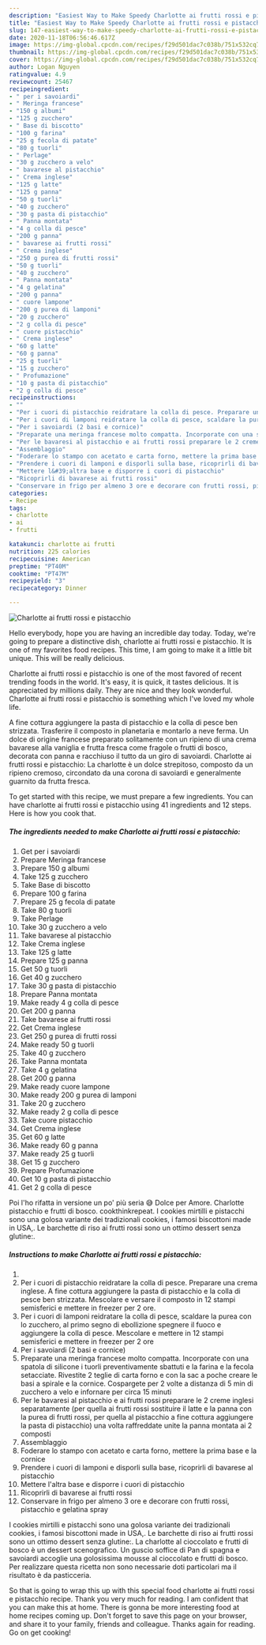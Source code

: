 ```yaml
---
description: "Easiest Way to Make Speedy Charlotte ai frutti rossi e pistacchio"
title: "Easiest Way to Make Speedy Charlotte ai frutti rossi e pistacchio"
slug: 147-easiest-way-to-make-speedy-charlotte-ai-frutti-rossi-e-pistacchio
date: 2020-11-18T06:56:46.617Z
image: https://img-global.cpcdn.com/recipes/f29d501dac7c038b/751x532cq70/charlotte-ai-frutti-rossi-e-pistacchio-recipe-main-photo.jpg
thumbnail: https://img-global.cpcdn.com/recipes/f29d501dac7c038b/751x532cq70/charlotte-ai-frutti-rossi-e-pistacchio-recipe-main-photo.jpg
cover: https://img-global.cpcdn.com/recipes/f29d501dac7c038b/751x532cq70/charlotte-ai-frutti-rossi-e-pistacchio-recipe-main-photo.jpg
author: Logan Nguyen
ratingvalue: 4.9
reviewcount: 25467
recipeingredient:
- " per i savoiardi"
- " Meringa francese"
- "150 g albumi"
- "125 g zucchero"
- " Base di biscotto"
- "100 g farina"
- "25 g fecola di patate"
- "80 g tuorli"
- " Perlage"
- "30 g zucchero a velo"
- " bavarese al pistacchio"
- " Crema inglese"
- "125 g latte"
- "125 g panna"
- "50 g tuorli"
- "40 g zucchero"
- "30 g pasta di pistacchio"
- " Panna montata"
- "4 g colla di pesce"
- "200 g panna"
- " bavarese ai frutti rossi"
- " Crema inglese"
- "250 g purea di frutti rossi"
- "50 g tuorli"
- "40 g zucchero"
- " Panna montata"
- "4 g gelatina"
- "200 g panna"
- " cuore lampone"
- "200 g purea di lamponi"
- "20 g zucchero"
- "2 g colla di pesce"
- " cuore pistacchio"
- " Crema inglese"
- "60 g latte"
- "60 g panna"
- "25 g tuorli"
- "15 g zucchero"
- " Profumazione"
- "10 g pasta di pistacchio"
- "2 g colla di pesce"
recipeinstructions:
- ""
- "Per i cuori di pistacchio reidratare la colla di pesce. Preparare una crema inglese. A fine cottura aggiungere la pasta di pistacchio e la colla di pesce ben strizzata. Mescolare e versare il composto in 12 stampi semisferici e mettere in freezer per 2 ore."
- "Per i cuori di lamponi reidratare la colla di pesce, scaldare la purea con lo zucchero, al primo segno di ebollizione spegnere il fuoco e aggiungere la colla di pesce. Mescolare e mettere in 12 stampi semisferici e mettere in freezer per 2 ore"
- "Per i savoiardi (2 basi e cornice)"
- "Preparate una meringa francese molto compatta. Incorporate con una spatola di silicone i tuorli preventivamente sbattuti e la farina e la fecola setacciate. Rivestite 2 teglie di carta forno e con la sac a poche creare le basi a spirale e la cornice. Cospargete per 2 volte a distanza di 5 min di zucchero a velo e infornare per circa 15 minuti"
- "Per le bavaresi al pistacchio e ai frutti rossi preparare le 2 creme inglesi separatamente (per quella ai frutti rossi sostituire il latte e la panna con la purea di frutti rossi, per quella al pistacchio a fine cottura aggiungere la pasta di pistacchio) una volta raffreddate unite la panna montata ai 2 composti"
- "Assemblaggio"
- "Foderare lo stampo con acetato e carta forno, mettere la prima base e la cornice"
- "Prendere i cuori di lamponi e disporli sulla base, ricoprirli di bavarese al pistacchio"
- "Mettere l&#39;altra base e disporre i cuori di pistacchio"
- "Ricoprirli di bavarese ai frutti rossi"
- "Conservare in frigo per almeno 3 ore e decorare con frutti rossi, pistacchio e gelatina spray"
categories:
- Recipe
tags:
- charlotte
- ai
- frutti

katakunci: charlotte ai frutti 
nutrition: 225 calories
recipecuisine: American
preptime: "PT40M"
cooktime: "PT47M"
recipeyield: "3"
recipecategory: Dinner

---
```



![Charlotte ai frutti rossi e pistacchio](https://img-global.cpcdn.com/recipes/f29d501dac7c038b/751x532cq70/charlotte-ai-frutti-rossi-e-pistacchio-recipe-main-photo.jpg)

Hello everybody, hope you are having an incredible day today. Today, we're going to prepare a distinctive dish, charlotte ai frutti rossi e pistacchio. It is one of my favorites food recipes. This time, I am going to make it a little bit unique. This will be really delicious.

Charlotte ai frutti rossi e pistacchio is one of the most favored of recent trending foods in the world. It's easy, it is quick, it tastes delicious. It is appreciated by millions daily. They are nice and they look wonderful. Charlotte ai frutti rossi e pistacchio is something which I've loved my whole life.

A fine cottura aggiungere la pasta di pistacchio e la colla di pesce ben strizzata. Trasferire il composto in planetaria e montarlo a neve ferma. Un dolce di origine francese preparato solitamente con un ripieno di una crema bavarese alla vaniglia e frutta fresca come fragole o frutti di bosco, decorata con panna e racchiuso il tutto da un giro di savoiardi. Charlotte ai frutti rossi e pistacchio: La charlotte è un dolce strepitoso, composto da un ripieno cremoso, circondato da una corona di savoiardi e generalmente guarnito da frutta fresca.


To get started with this recipe, we must prepare a few ingredients. You can have charlotte ai frutti rossi e pistacchio using 41 ingredients and 12 steps. Here is how you cook that.

<!--inarticleads1-->

##### The ingredients needed to make Charlotte ai frutti rossi e pistacchio:

1. Get  per i savoiardi
1. Prepare  Meringa francese
1. Prepare 150 g albumi
1. Take 125 g zucchero
1. Take  Base di biscotto
1. Prepare 100 g farina
1. Prepare 25 g fecola di patate
1. Take 80 g tuorli
1. Take  Perlage
1. Take 30 g zucchero a velo
1. Take  bavarese al pistacchio
1. Take  Crema inglese
1. Take 125 g latte
1. Prepare 125 g panna
1. Get 50 g tuorli
1. Get 40 g zucchero
1. Take 30 g pasta di pistacchio
1. Prepare  Panna montata
1. Make ready 4 g colla di pesce
1. Get 200 g panna
1. Take  bavarese ai frutti rossi
1. Get  Crema inglese
1. Get 250 g purea di frutti rossi
1. Make ready 50 g tuorli
1. Take 40 g zucchero
1. Take  Panna montata
1. Take 4 g gelatina
1. Get 200 g panna
1. Make ready  cuore lampone
1. Make ready 200 g purea di lamponi
1. Take 20 g zucchero
1. Make ready 2 g colla di pesce
1. Take  cuore pistacchio
1. Get  Crema inglese
1. Get 60 g latte
1. Make ready 60 g panna
1. Make ready 25 g tuorli
1. Get 15 g zucchero
1. Prepare  Profumazione
1. Get 10 g pasta di pistacchio
1. Get 2 g colla di pesce


Poi l&#39;ho rifatta in versione un po&#39; più seria 😅 Dolce per Amore. Charlotte pistacchio e frutti di bosco. cookthinkrepeat. I cookies mirtilli e pistacchi sono una golosa variante dei tradizionali cookies, i famosi biscottoni made in USA,. Le barchette di riso ai frutti rossi sono un ottimo dessert senza glutine:. 

<!--inarticleads2-->

##### Instructions to make Charlotte ai frutti rossi e pistacchio:

1. 
1. Per i cuori di pistacchio reidratare la colla di pesce. Preparare una crema inglese. A fine cottura aggiungere la pasta di pistacchio e la colla di pesce ben strizzata. Mescolare e versare il composto in 12 stampi semisferici e mettere in freezer per 2 ore.
1. Per i cuori di lamponi reidratare la colla di pesce, scaldare la purea con lo zucchero, al primo segno di ebollizione spegnere il fuoco e aggiungere la colla di pesce. Mescolare e mettere in 12 stampi semisferici e mettere in freezer per 2 ore
1. Per i savoiardi (2 basi e cornice)
1. Preparate una meringa francese molto compatta. Incorporate con una spatola di silicone i tuorli preventivamente sbattuti e la farina e la fecola setacciate. Rivestite 2 teglie di carta forno e con la sac a poche creare le basi a spirale e la cornice. Cospargete per 2 volte a distanza di 5 min di zucchero a velo e infornare per circa 15 minuti
1. Per le bavaresi al pistacchio e ai frutti rossi preparare le 2 creme inglesi separatamente (per quella ai frutti rossi sostituire il latte e la panna con la purea di frutti rossi, per quella al pistacchio a fine cottura aggiungere la pasta di pistacchio) una volta raffreddate unite la panna montata ai 2 composti
1. Assemblaggio
1. Foderare lo stampo con acetato e carta forno, mettere la prima base e la cornice
1. Prendere i cuori di lamponi e disporli sulla base, ricoprirli di bavarese al pistacchio
1. Mettere l&#39;altra base e disporre i cuori di pistacchio
1. Ricoprirli di bavarese ai frutti rossi
1. Conservare in frigo per almeno 3 ore e decorare con frutti rossi, pistacchio e gelatina spray


I cookies mirtilli e pistacchi sono una golosa variante dei tradizionali cookies, i famosi biscottoni made in USA,. Le barchette di riso ai frutti rossi sono un ottimo dessert senza glutine:. La charlotte al cioccolato e frutti di bosco è un dessert scenografico. Un guscio soffice di Pan di spagna e savoiardi accoglie una golosissima mousse al cioccolato e frutti di bosco. Per realizzare questa ricetta non sono necessarie doti particolari ma il risultato è da pasticceria. 

So that is going to wrap this up with this special food charlotte ai frutti rossi e pistacchio recipe. Thank you very much for reading. I am confident that you can make this at home. There is gonna be more interesting food at home recipes coming up. Don't forget to save this page on your browser, and share it to your family, friends and colleague. Thanks again for reading. Go on get cooking!
